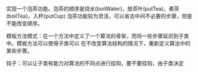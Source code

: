 实现一个泡茶功能。泡茶的顺序是烧水(boilWater)，放茶叶(putTea)，煮茶(boilTea)，入杯(putCup)
泡茶功能较为灵活，可以省去中间不必要的步骤，但是不能改变顺序。

模板方法模式：在一个方法中定义了一个算法的骨架，而将一些步骤延迟到子类中。模板方法可以使得子类可以
在不改变算法结构的情况下，重新定义算法中的某些步骤。

钩子：可以让子类有能力对算法的不同点进行挂钩，要不要挂钩，由子类决定

